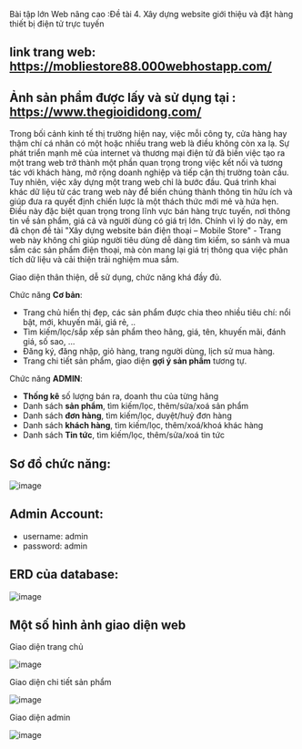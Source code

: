 Bài tập lớn Web nâng cao :Đề tài 4. Xây dựng website giới thiệu và đặt hàng thiết bị điện tử trực tuyến

## link trang web: https://mobliestore88.000webhostapp.com/
## Ảnh sản phẩm được lấy và sử dụng tại : https://www.thegioididong.com/

Trong bối cảnh kinh tế thị trường hiện nay, việc mỗi công ty, cửa hàng hay thậm chí cá nhân có một hoặc nhiều trang web là điều không còn xa lạ. Sự phát triển mạnh mẽ của internet và thương mại điện tử đã biến việc tạo ra một trang web trở thành một phần quan trọng trong việc kết nối và tương tác với khách hàng, mở rộng doanh nghiệp và tiếp cận thị trường toàn cầu.
Tuy nhiên, việc xây dựng một trang web chỉ là bước đầu. Quá trình khai khác dữ liệu từ các trang web này để biến chúng thành thông tin hữu ích và giúp đưa ra quyết định chiến lược là một thách thức mới mẻ và hứa hẹn. Điều này đặc biệt quan trọng trong lĩnh vực bán hàng trực tuyến, nơi thông tin về sản phẩm, giá cả và người dùng có giá trị lớn.
Chính vì lý do này, em đã chọn đề tài "Xây dựng website bán điện thoại – Mobile Store" - Trang web này không chỉ giúp người tiêu dùng dễ dàng tìm kiếm, so sánh và mua sắm các sản phẩm điện thoại, mà còn mang lại giá trị thông qua việc phân tích dữ liệu và cải thiện trải nghiệm mua sắm.

Giao diện thân thiện, dễ sử dụng, chức năng khá đầy đủ.

Chức năng **Cơ bản**:

- Trang chủ hiển thị đẹp, các sản phẩm được chia theo nhiều tiêu chí: nổi bật, mới, khuyến mãi, giá rẻ, ..
- Tìm kiếm/lọc/sắp xếp sản phẩm theo hãng, giá, tên, khuyến mãi, đánh giá, số sao, ...
- Đăng ký, đăng nhập, giỏ hàng, trang người dùng, lịch sử mua hàng.
- Trang chi tiết sản phẩm, giao diện **gợi ý sản phẩm** tương tự.

Chức năng **ADMIN**:

- **Thống kê** số lượng bán ra, doanh thu của từng hãng
- Danh sách **sản phẩm**, tìm kiếm/lọc, thêm/sửa/xoá sản phẩm
- Danh sách **đơn hàng**, tìm kiếm/lọc, duyệt/huỷ đơn hàng
- Danh sách **khách hàng**, tìm kiếm/lọc, thêm/xoá/khoá khác hàng
- Danh sách **Tin tức**, tìm kiếm/lọc, thêm/sửa/xoá tin tức

## Sơ đồ chức năng:
![image](https://github.com/dinorap/WEB_NC_NHOM_13/assets/94616528/e8546a9c-c890-46b4-af50-cac612dd5849)
## Admin Account:

- username: admin
- password: admin

## ERD của database:
![image](https://github.com/dinorap/WEB_NC_NHOM_13/assets/94616528/a1a69134-b81b-4514-b14a-95d4a3a8f347)

## Một số hình ảnh giao diện web 

Giao diện trang chủ

![image](https://github.com/dinorap/WEB_NC_NHOM_13/assets/94616528/44791502-f38e-47ca-84f9-95d8d0ac3101)

Giao diện chi tiết sản phẩm 

![image](https://github.com/dinorap/WEB_NC_NHOM_13/assets/94616528/850d7142-fb7a-4d49-8c03-9ca944a75c8c)

Giao diện admin

![image](https://github.com/dinorap/WEB_NC_NHOM_13/assets/94616528/973aadc8-5378-4046-a5df-8f3ee41176bc)


